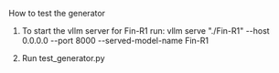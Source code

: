 How to test the generator 

1. To start the vllm server for Fin-R1 run: 
   vllm serve "./Fin-R1" --host 0.0.0.0 --port 8000 --served-model-name Fin-R1

2. Run test_generator.py 